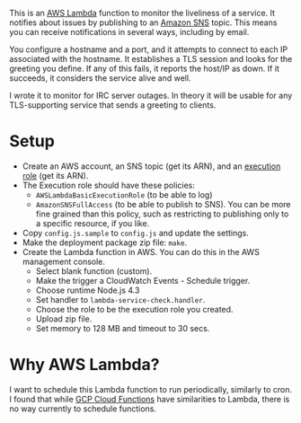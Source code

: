 This is an [AWS Lambda](https://aws.amazon.com/lambda/) function to monitor the
liveliness of a service. It notifies about issues by publishing to an [Amazon
SNS](https://aws.amazon.com/sns/) topic. This means you can receive
notifications in several ways, including by email.

You configure a hostname and a port, and it attempts to connect to each IP
associated with the hostname. It establishes a TLS session and looks for the
greeting you define. If any of this fails, it reports the host/IP as down. If it
succeeds, it considers the service alive and well.

I wrote it to monitor for IRC server outages. In theory it will be usable for
any TLS-supporting service that sends a greeting to clients.


# Setup
  * Create an AWS account, an SNS topic (get its ARN), and an [execution
    role](http://docs.aws.amazon.com/lambda/latest/dg/with-sns-example-create-iam-role.html)
    (get its ARN).
  * The Execution role should have these policies:
    * `AWSLambdaBasicExecutionRole` (to be able to log)
    * `AmazonSNSFullAccess` (to be able to publish to SNS). You can be more fine
      grained than this policy, such as restricting to publishing only to a
      specific resource, if you like.
  * Copy `config.js.sample` to `config.js` and update the settings.
  * Make the deployment package zip file: `make`.
  * Create the Lambda function in AWS. You can do this in the AWS management
    console.
    * Select blank function (custom).
    * Make the trigger a CloudWatch Events - Schedule trigger.
    * Choose runtime Node.js 4.3
    * Set handler to `lambda-service-check.handler`.
    * Choose the role to be the execution role you created.
    * Upload zip file.
    * Set memory to 128 MB and timeout to 30 secs.


# Why AWS Lambda?
I want to schedule this Lambda function to run periodically, similarly to cron.
I found that while [GCP Cloud Functions](https://cloud.google.com/functions/)
have similarities to Lambda, there is no way currently to schedule functions.
